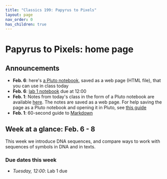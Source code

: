 ```yaml
---
title: "Classics 199: Papyrus to Pixels"
layout: page
nav_order: 0
has_children: true
---
```



# Papyrus to Pixels: home page


## Announcements


- **Feb. 6**: here's [a Pluto notebook](./julia/scaffolded.html), saved as a web page (HTML file), that you can use in class today
- **Feb. 6**: [lab 1 notebook](./labs/lab1/) due at 12:00
- **Feb. 1**: Notes from today's class in the form of a Pluto notebook are available [here](./julia/collections-intro.html).  The notes are saved as a web page.  For help saving the page as a Pluto notebook and opening it in Pluto, see [this guide](./julia/pluto/)
- **Feb. 1**: 60-second guide to [Markdown](https://commonmark.org/help/)



## Week at a glance: Feb. 6 - 8

This week we introduce DNA sequences, and compare ways to work with sequences of symbols in DNA and in texts.



### Due dates this week



- *Tuesday, 12:00*: Lab 1 due


